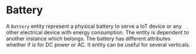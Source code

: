 # Battery

A `Battery` entity represent a physical battery to serve a IoT device or any
other electrical device with energy consumption. The entity is dependent to
another instance which belongs. The battery has different attributes whether
if is for DC power or AC. It entity can be useful for several verticals.

